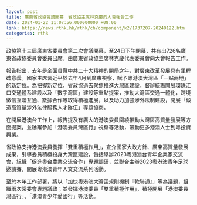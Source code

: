 ```yaml
---
layout: post
title: 廣東省政協會議開幕　省政協主席林克慶向大會報告工作
date: 2024-01-22 11:07:56.000000000 +08:00
link: https://news.rthk.hk/rthk/ch/component/k2/1737207-20240122.htm
categories: rthk
---
```


政協第十三屆廣東省委員會第二次會議開幕，至24日下午閉幕，共有出726名廣東省政協委員會委員出席。由廣東省政協主席林克慶代表委員會向大會報告工作。

報告指出，去年是全面貫徹中共二十大精神的開局之年，對廣東改革發展具有里程碑意義。國家主席習近平於去年4月到廣東視察，賦予粵港澳大灣區「一點兩地」的新定位。為把握新定位，省政協過去聚焦推進大灣區建設，督辦統籌開展環珠江口交通體系建設以及「數字灣區」建設等重點提案，推動大灣區交通一體化，跨境徵信互聯互通、數據合作等取得積極進展，以及助力加強涉外法制建設，開展「鍛造高質量涉外法律服務人才隊伍」專題協商。

在開展港澳台工作上，報告提及有廣大的港澳委員圍繞推動大灣區高質量發展等方面提案，並踴躍參加「港澳委員灣區行」視察等活動，帶動更多港澳人士到粵投資興業。

省政協支持港澳委員發揮「雙重積極作用」，宣介國家大政方針、廣東高質量發展成果，引導委員積極投身大灣區建設，包括舉辦2023粵港澳台青年企業家交流會，組織「促進粵台農業交流合作」專題調研，並聯合主辦2023粵港澳青年足球邀請賽，開展粵港澳青年人文交流系列活動。

至於本年工作部署，將以「加快粵港澳大灣區規則機制『軟聯通』」等為議題，組織兩次常委會專題議政；並發揮港澳委員「雙重積極作用」，積極開展「港澳委員灣區行」、「港澳青少年愛國行」等活動。
